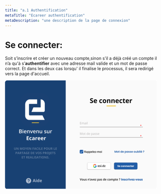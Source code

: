 ```yaml
---
title: "a.1 Authentification"
metaTitle: "Ecareer authentification"
metaDescription: "une description de la page de connexion"
---
```


# Se connecter:

  Soit s’inscrire et créer un nouveau compte,sinon s'il a déjà créé un compte il n’a qu'à s’**authentifier** avec une adresse mail valide et un mot de passe correct.
   Et dans les deux cas lorsqu' il finalise le processus, il sera redirigé vers la page d'accueil.

![frame](https://github.com/RayaneA7/Ecareer_doc_website/blob/main/src/images/capture/Se%20connecter.png?raw=true)



